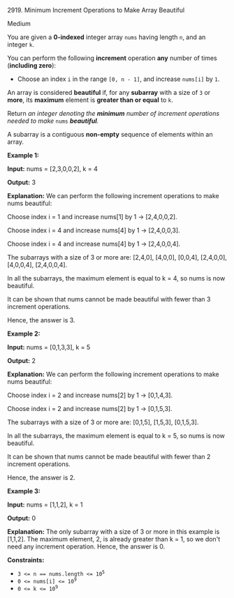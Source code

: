 2919\. Minimum Increment Operations to Make Array Beautiful

Medium

You are given a **0-indexed** integer array `nums` having length `n`, and an integer `k`.

You can perform the following **increment** operation **any** number of times (**including zero**):

*   Choose an index `i` in the range `[0, n - 1]`, and increase `nums[i]` by `1`.

An array is considered **beautiful** if, for any **subarray** with a size of `3` or **more**, its **maximum** element is **greater than or equal** to `k`.

Return _an integer denoting the **minimum** number of increment operations needed to make_ `nums` _**beautiful**._

A subarray is a contiguous **non-empty** sequence of elements within an array.

**Example 1:**

**Input:** nums = [2,3,0,0,2], k = 4

**Output:** 3

**Explanation:** We can perform the following increment operations to make nums beautiful:

Choose index i = 1 and increase nums[1] by 1 -> [2,4,0,0,2].

Choose index i = 4 and increase nums[4] by 1 -> [2,4,0,0,3].

Choose index i = 4 and increase nums[4] by 1 -> [2,4,0,0,4].

The subarrays with a size of 3 or more are: [2,4,0], [4,0,0], [0,0,4], [2,4,0,0], [4,0,0,4], [2,4,0,0,4]. 

In all the subarrays, the maximum element is equal to k = 4, so nums is now beautiful. 

It can be shown that nums cannot be made beautiful with fewer than 3 increment operations.

Hence, the answer is 3.

**Example 2:**

**Input:** nums = [0,1,3,3], k = 5

**Output:** 2

**Explanation:** We can perform the following increment operations to make nums beautiful: 

Choose index i = 2 and increase nums[2] by 1 -> [0,1,4,3]. 

Choose index i = 2 and increase nums[2] by 1 -> [0,1,5,3]. 

The subarrays with a size of 3 or more are: [0,1,5], [1,5,3], [0,1,5,3]. 

In all the subarrays, the maximum element is equal to k = 5, so nums is now beautiful. 

It can be shown that nums cannot be made beautiful with fewer than 2 increment operations. 

Hence, the answer is 2.

**Example 3:**

**Input:** nums = [1,1,2], k = 1

**Output:** 0

**Explanation:** The only subarray with a size of 3 or more in this example is [1,1,2]. The maximum element, 2, is already greater than k = 1, so we don't need any increment operation. Hence, the answer is 0.

**Constraints:**

*   <code>3 <= n == nums.length <= 10<sup>5</sup></code>
*   <code>0 <= nums[i] <= 10<sup>9</sup></code>
*   <code>0 <= k <= 10<sup>9</sup></code>